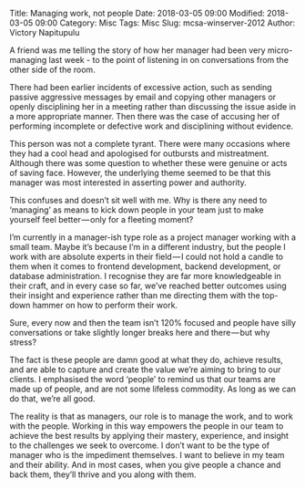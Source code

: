 Title: Managing work, not people
Date: 2018-03-05 09:00
Modified: 2018-03-05 09:00
Category: Misc
Tags: Misc
Slug: mcsa-winserver-2012
Author: Victory Napitupulu

A friend was me telling the story of how her manager had been very micro-managing last week - to the point of listening in on conversations from the other side of the room.

There had been earlier incidents of excessive action, such as sending passive aggressive messages by email and copying other managers or openly disciplining her in a meeting rather than discussing the issue aside in a more appropriate manner. Then there was the case of accusing her of performing incomplete or defective work and disciplining without evidence.

This person was not a complete tyrant. There were many occasions where they had a cool head and apologised for outbursts and mistreatment. Although there was some question to whether these were genuine or acts of saving face. However, the underlying theme seemed to be that this manager was most interested in asserting power and authority.

This confuses and doesn’t sit well with me. Why is there any need to ‘managing’ as means to kick down people in your team just to make yourself feel better — only for a fleeting moment?

I’m currently in a manager-ish type role as a project manager working with a small team. Maybe it’s because I’m in a different industry, but the people I work with are absolute experts in their field — I could not hold a candle to them when it comes to frontend development, backend development, or database administration. I recognise they are far more knowledgeable in their craft, and in every case so far, we’ve reached better outcomes using their insight and experience rather than me directing them with the top-down hammer on how to perform their work.

Sure, every now and then the team isn’t 120% focused and people have silly conversations or take slightly longer breaks here and there — but why stress?

The fact is these people are damn good at what they do, achieve results, and are able to capture and create the value we’re aiming to bring to our clients. I emphasised the word ‘people’ to remind us that our teams are made up of people, and are not some lifeless commodity. As long as we can do that, we’re all good.

The reality is that as managers, our role is to manage the work, and to work with the people.
Working in this way empowers the people in our team to achieve the best results by applying their mastery, experience, and insight to the challenges we seek to overcome. I don’t want to be the type of manager who is the impediment themselves. I want to believe in my team and their ability. And in most cases, when you give people a chance and back them, they’ll thrive and you along with them.
